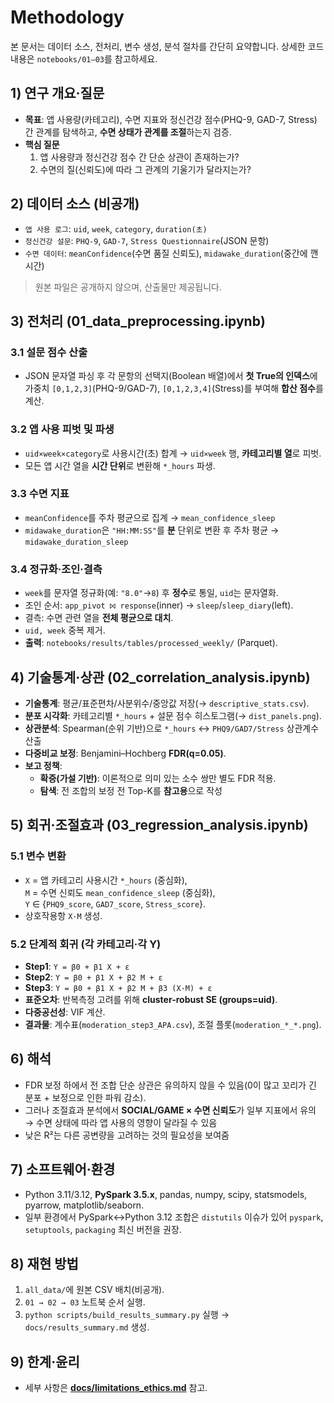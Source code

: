 # Methodology

본 문서는 데이터 소스, 전처리, 변수 생성, 분석 절차를 간단히 요약합니다. 상세한 코드 내용은 `notebooks/01–03`를 참고하세요.

## 1) 연구 개요·질문
- **목표**: 앱 사용량(카테고리), 수면 지표와 정신건강 점수(PHQ-9, GAD-7, Stress) 간 관계를 탐색하고, **수면 상태가 관계를 조절**하는지 검증.
- **핵심 질문**
  1) 앱 사용량과 정신건강 점수 간 단순 상관이 존재하는가?
  2) 수면의 질(신뢰도)에 따라 그 관계의 기울기가 달라지는가?

## 2) 데이터 소스 (비공개)
- `앱 사용 로그`: `uid`, `week`, `category`, `duration(초)`
- `정신건강 설문`: `PHQ-9`, `GAD-7`, `Stress Questionnaire`(JSON 문항)
- `수면 데이터`: `meanConfidence`(수면 품질 신뢰도), `midawake_duration`(중간에 깬 시간)

> 원본 파일은 공개하지 않으며, 산출물만 제공됩니다.

## 3) 전처리 (01_data_preprocessing.ipynb)

### 3.1 설문 점수 산출
- JSON 문자열 파싱 후 각 문항의 선택지(Boolean 배열)에서 **첫 True의 인덱스**에 가중치 `[0,1,2,3]`(PHQ-9/GAD-7), `[0,1,2,3,4]`(Stress)를 부여해 **합산 점수**를 계산.

### 3.2 앱 사용 피벗 및 파생
- `uid×week×category`로 사용시간(초) 합계 → `uid×week` 행, **카테고리별 열**로 피벗.
- 모든 앱 시간 열을 **시간 단위**로 변환해 `*_hours` 파생.

### 3.3 수면 지표
- `meanConfidence`를 주차 평균으로 집계 → `mean_confidence_sleep`
- `midawake_duration`은 `"HH:MM:SS"`를 **분** 단위로 변환 후 주차 평균 → `midawake_duration_sleep`

### 3.4 정규화·조인·결측
- `week`를 문자열 정규화(예: `"8.0"`→`8`) 후 **정수**로 통일, `uid`는 문자열화.
- 조인 순서: `app_pivot ⨝ response`(inner) → `sleep`/`sleep_diary`(left).
- 결측: 수면 관련 열을 **전체 평균으로 대치**.
- `uid, week` 중복 제거.
- **출력**: `notebooks/results/tables/processed_weekly/` (Parquet).

## 4) 기술통계·상관 (02_correlation_analysis.ipynb)

- **기술통계**: 평균/표준편차/사분위수/중앙값 저장(→ `descriptive_stats.csv`).
- **분포 시각화**: 카테고리별 `*_hours` + 설문 점수 히스토그램(→ `dist_panels.png`).
- **상관분석**: Spearman(순위 기반)으로 `*_hours` ↔ `PHQ9/GAD7/Stress` 상관계수 산출
- **다중비교 보정**: Benjamini–Hochberg **FDR(q=0.05)**.  
- **보고 정책**:
  - **확증(가설 기반)**: 이론적으로 의미 있는 소수 쌍만 별도 FDR 적용.
  - **탐색**: 전 조합의 보정 전 Top-K를 **참고용**으로 작성

## 5) 회귀·조절효과 (03_regression_analysis.ipynb)

### 5.1 변수 변환
- `X` = 앱 카테고리 사용시간 `*_hours` (중심화),  
  `M` = 수면 신뢰도 `mean_confidence_sleep` (중심화),  
  `Y` ∈ {`PHQ9_score`, `GAD7_score`, `Stress_score`}.  
- 상호작용항 `X·M` 생성.

### 5.2 단계적 회귀 (각 카테고리·각 Y)
- **Step1**: `Y = β0 + β1 X + ε`  
- **Step2**: `Y = β0 + β1 X + β2 M + ε`  
- **Step3**: `Y = β0 + β1 X + β2 M + β3 (X·M) + ε`
- **표준오차**: 반복측정 고려를 위해 **cluster-robust SE (groups=uid)**.
- **다중공선성**: VIF 계산.  
- **결과물**: 계수표(`moderation_step3_APA.csv`), 조절 플롯(`moderation_*_*.png`).

## 6) 해석
- FDR 보정 하에서 전 조합 단순 상관은 유의하지 않을 수 있음(0이 많고 꼬리가 긴 분포 + 보정으로 인한 파워 감소).  
- 그러나 조절효과 분석에서 **SOCIAL/GAME × 수면 신뢰도**가 일부 지표에서 유의 → 수면 상태에 따라 앱 사용의 영향이 달라질 수 있음
- 낮은 R²는 다른 공변량을 고려하는 것의 필요성을 보여줌

## 7) 소프트웨어·환경
- Python 3.11/3.12, **PySpark 3.5.x**, pandas, numpy, scipy, statsmodels, pyarrow, matplotlib/seaborn.  
- 일부 환경에서 PySpark↔Python 3.12 조합은 `distutils` 이슈가 있어 `pyspark`, `setuptools`, `packaging` 최신 버전을 권장.

## 8) 재현 방법
1) `all_data/`에 원본 CSV 배치(비공개).  
2) `01 → 02 → 03` 노트북 순서 실행.  
3) `python scripts/build_results_summary.py` 실행 → `docs/results_summary.md` 생성.


## 9) 한계·윤리
- 세부 사항은 **[docs/limitations_ethics.md](limitations_ethics.md)** 참고.

